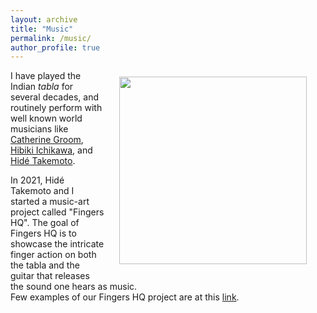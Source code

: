 ```yaml
---
layout: archive
title: "Music"
permalink: /music/
author_profile: true
---
```



<img align = "right" src="https://deepak-venkateshvaran.github.io/portfolio/images/deepak-groom.png" width="300" style="padding-right: 30px; padding-left: 20px; padding-bottom: 20px; padding-top: 10px;">

I have played the Indian *tabla* for several decades, and routinely perform with well known world musicians like [Catherine Groom](https://www.mus.cam.ac.uk/directory/catherine-groom), [Hibiki Ichikawa](https://hibikishamisen.com/), and [Hidé Takemoto](https://www.hideguitar.com/). 

In 2021, Hidé Takemoto and I started a music-art project called "Fingers HQ". The goal of Fingers HQ is to showcase the intricate finger action on both the tabla and the guitar that releases the sound one hears as music.  
Few examples of our Fingers HQ project are at this [link](https://www.youtube.com/@FingersHQ).
